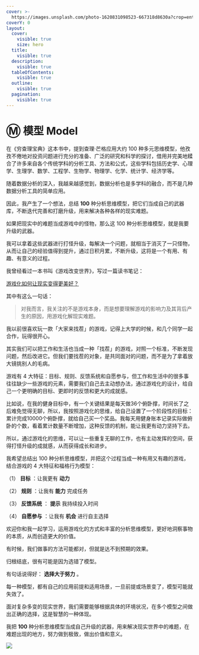 ```yaml
---
cover: >-
  https://images.unsplash.com/photo-1620831098523-667318d8630a?crop=entropy&cs=srgb&fm=jpg&ixid=M3wxOTcwMjR8MHwxfHNlYXJjaHw3fHwlRTclOUMlQkMlRTclOUQlOUJ8ZW58MHx8fHwxNzI0ODExMjUzfDA&ixlib=rb-4.0.3&q=85
coverY: 0
layout:
  cover:
    visible: true
    size: hero
  title:
    visible: true
  description:
    visible: true
  tableOfContents:
    visible: true
  outline:
    visible: true
  pagination:
    visible: true
---
```


# Ⓜ️ 模型 Model

在《穷查理宝典》这本书中，提到查理·芒格应用大约 100 种多元思维模型，他孜孜不倦地对投资问题进行充分的准备、广泛的研究和科学的探讨，借用并完美地糅合了许多来自各个传统学科的分析工具、方法和公式，这些学科包括历史学、心理学、生理学、数学、工程学、生物学、物理学、化学、统计学、经济学等。

随着数据分析的深入，我越来越感觉到，数据分析也是多学科的融合，而不是几种数据分析工具的简单应用。

因此，我产生了一个想法，总结 **100** 种分析思维模型，把它们当成自己的武器库，不断迭代完善和打磨升级，用来解决各种各样的现实难题。

如果把现实中的难题当成游戏中的怪物，那么这 100 种分析思维模型，就是我要升级的武器。

我可以拿着这些武器进行打怪升级，每解决一个问题，就相当于消灭了一只怪物，从而让自己的经验值得到提升，通过日积月累，不断升级，这将是一个有用、有趣、有意义的过程。

我曾经看过一本书叫《游戏改变世界》，写过一篇读书笔记：

[游戏化如何让现实变得更美好？](https://mp.weixin.qq.com/s?\_\_biz=MzA4ODE2OTIxMw==\&mid=2653474489\&idx=1\&sn=b9d8add2e2740890f940b18e04427bb9\&scene=21#wechat\_redirect)

其中有这么一句话：

> 对我而言，我关注的不是游戏本身，而是想要理解游戏的影响力及其背后产生的原因，用游戏化解现实难题。

我以前很喜欢玩一款「大家来找茬」的游戏，记得上大学的时候，和几个同学一起合作，玩得很开心。

其实我们可以把工作和生活也当成一种「找茬」的游戏，对照一个标准，不断发现问题，然后改进它。但我们要找茬的对象，是共同面对的问题，而不是为了拿着放大镜挑别人的毛病。

游戏有 4 大特征：目标、规则、反馈系统和自愿参与，但工作和生活中的很多事往往缺少一些游戏的元素，需要我们自己去主动想办法，通过游戏化的设计，给自己一个更明确的目标、更即时的反馈和更大的成就感。

比如说，在我的健身目标中，有一个关键结果是每天做36个俯卧撑，时间长了之后难免觉得无聊，所以，我按照游戏化的思维，给自己设置了一个阶段性的目标：累计完成10000个俯卧撑，就给自己买一个奖品。我每天用健身账本记录实际做俯卧的个数，看着累计数量不断增加，这种反馈的机制，能让我更有动力坚持下去。

所以，通过游戏化的思维，可以让一些重复无聊的工作，也有主动发挥的空间，获得打怪升级的成就感，从而获得成长和进步。

我希望总结出 100 种分析思维模型，并把这个过程当成一种有用又有趣的游戏，结合游戏的 4 大特征和福格行为模型：

（1） **目标** ：让我更有 **动力**

（2） **规则** ：让我有 **能力** 完成任务

（3） **反馈系统** ： **提示** 我持续投入时间

（4） **自愿参与** ：让我有 **机会** 进行自主选择

欢迎你和我一起学习，运用游戏化的方式和丰富的分析思维模型，更好地洞察事物的本质，从而创造更大的价值。

有时候，我们做事的方法可能都对，但就是达不到预期的效果。

归根结底，很有可能是因为选错了模型。

有句话说得好： **选择大于努力** 。

每一种模型，都有自己的应用前提和适用场景，一旦前提或场景变了，模型可能就失效了。

面对复杂多变的现实世界，我们需要能够根据具体的环境状况，在多个模型之间做出正确的选择，这是智慧的一种体现。

我把 **100** 种分析思维模型当成自己升级的武器，用来解决现实世界中的难题，在难题出现的地方，努力做到极致，做出价值和意义。

![](https://visitor-badge.laobi.icu/badge?page\_id=sjhfx.linji\&left\_text=PageViews\&right\_color=%2300589F)
